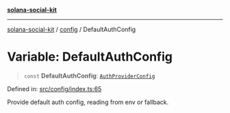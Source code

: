 [**solana-social-kit**](../../README.md)

***

[solana-social-kit](../../README.md) / [config](../README.md) / DefaultAuthConfig

# Variable: DefaultAuthConfig

> `const` **DefaultAuthConfig**: [`AuthProviderConfig`](../interfaces/AuthProviderConfig.md)

Defined in: [src/config/index.ts:65](https://github.com/SendArcade/solana-social-starter/blob/03568260ca96ed63f77049843c721de1cb011893/src/config/index.ts#L65)

Provide default auth config, reading from env or fallback.
